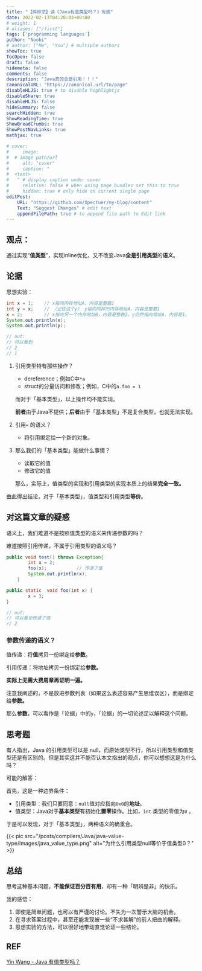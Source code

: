 ```yaml
---
title: "【碎碎念】读《Java有值类型吗？》有感"
date: 2022-02-13T04:20:03+00:00
# weight: 1
# aliases: ["/first"]
tags: ['programming languages']
author: "Noobi"
# author: ["Me", "You"] # multiple authors
showToc: true
TocOpen: false
draft: false
hidemeta: false
comments: false
description: "Java真的全是引用！！！"
canonicalURL: "https://canonical.url/to/page"
disableHLJS: true # to disable highlightjs
disableShare: true
disableHLJS: false
hideSummary: false
searchHidden: true
ShowReadingTime: true
ShowBreadCrumbs: true
ShowPostNavLinks: true
mathjax: true

# cover:
#     image: 
#  # image path/url
#     alt: "cover"
#     caption: "
#  <text>
#   " # display caption under cover
#     relative: false # when using page bundles set this to true
#     hidden: true # only hide on current single page
editPost:
    URL: "https://github.com/Xpectuer/my-blog/content"
    Text: "Suggest Changes" # edit text
    appendFilePath: true # to append file path to Edit link
---
```


<!--
 * @Author: XPectuer
 * @LastEditor: XPectuer
-->




## 观点：

通过实现“**值类型**”，实现inline优化，又不改变Java**全是引用类型**的**语义**。

## 论据

思想实验：

```java
int x = 1;    // x指向内存地址A，内容是整数1
int y = x;    // （记住这个y） y指向同样的内存地址A，内容是整数1
x = 2;        // x指向另一个内存地址B，内容是整数2。y仍然指向地址A，内容是1。
System.out.println(x);
System.out.println(y);

// out:
// 可以看到
// 2
// 1
```

1. 引用类型特有那些操作？

   - dereference；例如C中`*a`
   - struct的分量访问和修改；例如，C中的`a.foo = 1`

    而对于「基本类型」，以上操作均不能实现。

    **前者**由于Java不提供；**后者**由于「基本类型」不是复合类型，也就无法实现。

2. 引用`=` 的语义？

   - 将引用绑定给一个新的对象。    

3. 那么我们的「基本类型」能做什么事情？

   - 读取它的值
   - 修改它的值

   那么，实际上，值类型的实现和引用类型的实现本质上的结果**完全一致。**

由此得出结论，对于「基本类型」，值类型和引用类型**等价**。

## 对这篇文章的疑惑

语义上，我们难道不是按照值类型的语义来传递参数的吗？

难道按照引用传递，不属于引用类型的语义吗？

```java
public void test() throws Exception{
        int x = 2;        
        foo(x);           // 传递了值
        System.out.println(x);
    }

public static  void foo(int x) {
        x = 3;
}

// out:
// 可以看见传递了值
// 2 

```

### **参数传递的语义？**

值传递：将**值**拷贝一份绑定给**参数**。

引用传递：将地址拷贝一份绑定给**参数。**

**实际上无需大费周章再证明一遍。**

注意我阐述的，不是放进参数列表（如果这么表述容易产生思维误区），而是绑定给**参数。**

那么**参数**，可以看作是「论据」中的`y`，「论据」的一切论述足以解释这个问题。

## 思考题

有人指出，Java 的引用类型可以是 null，而原始类型不行，所以引用类型和值类型还是有区别的。但是其实这并不能否认本文指出的观点，你可以想想这是为什么吗？

可能的解答：

首先，这是一种边界条件：

- 引用类型：我们只要同意：`null`值对应指向`0x0`的**地址**。
- 值类型：Java对于**基本类型**有初始化**置零**操作。比如，`int` 类型的零值为`0` 。

于是可以发现，对于「基本类型」，两种语义的确重合。



{{< pic src="/posts/compilers/Java/java-value-type/images/java_value_type.png"  alt="为什么引用类型null等价于值类型0？" >}} 


## 总结

思考这种基本问题，**不能保证百分百有用**，却有一种「明辨是非」的快乐。

我的感悟：

1. 即使是简单问题，也可以有严谨的讨论。不失为一次警示大脑的机会。
2. 在寻求答案过程中，甚至还能发现被一些“不求甚解”的前人扭曲的解释。
3. 思想实验的方法，可以很好地带动直觉论证一些结论。

## REF

[Yin Wang - Java 有值类型吗？](http://www.yinwang.org/blog-cn/2016/06/08/java-value-type)